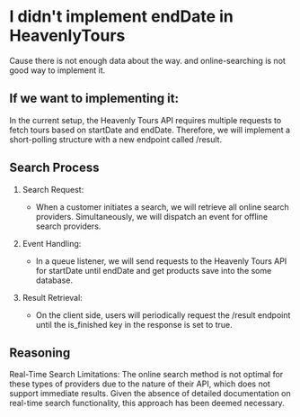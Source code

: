 # I didn't implement endDate in HeavenlyTours 
Cause there is not enough data about the way.
and online-searching is not good way to implement it.

## If we want to implementing it:
In the current setup, the Heavenly Tours API requires multiple requests to fetch tours based on startDate and endDate. Therefore, we will implement a short-polling structure with a new endpoint called /result.

## Search Process
1. Search Request:
   - When a customer initiates a search, we will retrieve all online search providers.
   Simultaneously, we will dispatch an event for offline search providers.
     
2. Event Handling:
   - In a queue listener, we will send requests to the Heavenly Tours API for startDate until endDate and get products save into the some database.
   
3. Result Retrieval:
    - On the client side, users will periodically request the /result endpoint until the is_finished key in the response is set to true.

## Reasoning
Real-Time Search Limitations:
The online search method is not optimal for these types of providers due to the nature of their API, which does not support immediate results.
Given the absence of detailed documentation on real-time search functionality, this approach has been deemed necessary.
